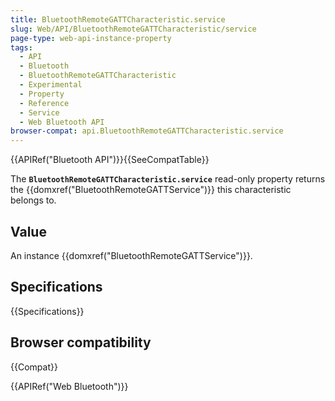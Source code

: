```yaml
---
title: BluetoothRemoteGATTCharacteristic.service
slug: Web/API/BluetoothRemoteGATTCharacteristic/service
page-type: web-api-instance-property
tags:
  - API
  - Bluetooth
  - BluetoothRemoteGATTCharacteristic
  - Experimental
  - Property
  - Reference
  - Service
  - Web Bluetooth API
browser-compat: api.BluetoothRemoteGATTCharacteristic.service
---
```


{{APIRef("Bluetooth API")}}{{SeeCompatTable}}

The **`BluetoothRemoteGATTCharacteristic.service`** read-only
property returns the {{domxref("BluetoothRemoteGATTService")}} this characteristic belongs to.

## Value

An instance {{domxref("BluetoothRemoteGATTService")}}.

## Specifications

{{Specifications}}

## Browser compatibility

{{Compat}}

{{APIRef("Web Bluetooth")}}
